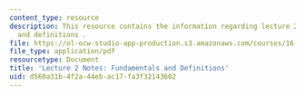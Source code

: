 ```yaml
---
content_type: resource
description: This resource contains the information regarding lecture 2 notes fundamentals
  and definitions .
file: https://ol-ocw-studio-app-production.s3.amazonaws.com/courses/16-522-space-propulsion-spring-2015/d560a31b4f2a44ebac17fa3f32143602_MIT16_522S15_Lecture2.pdf
file_type: application/pdf
resourcetype: Document
title: 'Lecture 2 Notes: Fundamentals and Definitions'
uid: d560a31b-4f2a-44eb-ac17-fa3f32143602
---
```

